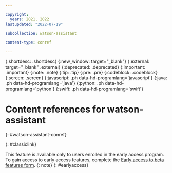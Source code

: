 ```yaml
---

copyright:
  years: 2021, 2022
lastupdated: "2022-07-19"

subcollection: watson-assistant

content-type: conref

---
```


{:shortdesc: .shortdesc}
{:new_window: target="_blank"}
{:external: target="_blank" .external}
{:deprecated: .deprecated}
{:important: .important}
{:note: .note}
{:tip: .tip}
{:pre: .pre}
{:codeblock: .codeblock}
{:screen: .screen}
{:javascript: .ph data-hd-programlang='javascript'}
{:java: .ph data-hd-programlang='java'}
{:python: .ph data-hd-programlang='python'}
{:swift: .ph data-hd-programlang='swift'}

# Content references for watson-assistant
{: #watson-assistant-conref}



{: #classiclink}

This feature is available only to users enrolled in the early access program. To gain access to early access features, complete the [Early access to beta features form](https://form.asana.com/?k=I-mpQg3brwq-DP9DFwTN_Q&d=8612789739828).
{: note}
{: #earlyaccess}
